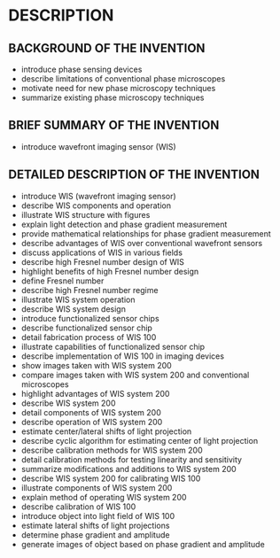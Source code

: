 # DESCRIPTION

## BACKGROUND OF THE INVENTION

- introduce phase sensing devices
- describe limitations of conventional phase microscopes
- motivate need for new phase microscopy techniques
- summarize existing phase microscopy techniques

## BRIEF SUMMARY OF THE INVENTION

- introduce wavefront imaging sensor (WIS)

## DETAILED DESCRIPTION OF THE INVENTION

- introduce WIS (wavefront imaging sensor)
- describe WIS components and operation
- illustrate WIS structure with figures
- explain light detection and phase gradient measurement
- provide mathematical relationships for phase gradient measurement
- describe advantages of WIS over conventional wavefront sensors
- discuss applications of WIS in various fields
- describe high Fresnel number design of WIS
- highlight benefits of high Fresnel number design
- define Fresnel number
- describe high Fresnel number regime
- illustrate WIS system operation
- describe WIS system design
- introduce functionalized sensor chips
- describe functionalized sensor chip
- detail fabrication process of WIS 100
- illustrate capabilities of functionalized sensor chip
- describe implementation of WIS 100 in imaging devices
- show images taken with WIS system 200
- compare images taken with WIS system 200 and conventional microscopes
- highlight advantages of WIS system 200
- describe WIS system 200
- detail components of WIS system 200
- describe operation of WIS system 200
- estimate center/lateral shifts of light projection
- describe cyclic algorithm for estimating center of light projection
- describe calibration methods for WIS system 200
- detail calibration methods for testing linearity and sensitivity
- summarize modifications and additions to WIS system 200
- describe WIS system 200 for calibrating WIS 100
- illustrate components of WIS system 200
- explain method of operating WIS system 200
- describe calibration of WIS 100
- introduce object into light field of WIS 100
- estimate lateral shifts of light projections
- determine phase gradient and amplitude
- generate images of object based on phase gradient and amplitude


